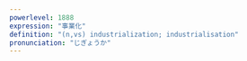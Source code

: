 ```yaml
---
powerlevel: 1888
expression: "事業化"
definition: "(n,vs) industrialization; industrialisation"
pronunciation: "じぎょうか"
---
```

